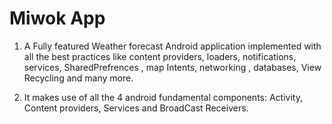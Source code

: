 Miwok App
===================================

1. A Fully featured Weather forecast Android application implemented with all the best practices like content providers, loaders, notifications, services, SharedPrefrences , map Intents, networking , databases, View Recycling and many more.

2. It makes use of all the 4 android fundamental components: Activity, Content providers, Services and BroadCast Receivers.

